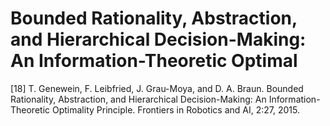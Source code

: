 # Bounded Rationality, Abstraction, and Hierarchical Decision-Making: An Information-Theoretic Optimal

\[18\] T. Genewein, F. Leibfried, J. Grau-Moya, and D. A. Braun. Bounded Rationality, Abstraction, and Hierarchical Decision-Making: An Information-Theoretic Optimality Principle. Frontiers in Robotics and AI, 2:27, 2015.

